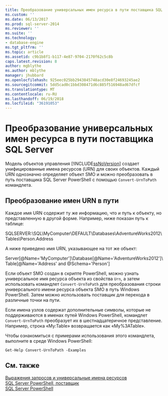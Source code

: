 ```yaml
---
title: Преобразование универсальных имен ресурса в пути поставщика SQL Server | Документация Майкрософт
ms.custom: ''
ms.date: 06/13/2017
ms.prod: sql-server-2014
ms.reviewer: ''
ms.suite: ''
ms.technology:
- database-engine
ms.tgt_pltfrm: ''
ms.topic: article
ms.assetid: c9b1b8f1-b117-4e87-9704-2170f62c5c8b
caps.latest.revision: 8
author: mgblythe
ms.author: mblythe
manager: jhubbard
ms.openlocfilehash: 925eec025bb2943845748acd30e8f24693245ae2
ms.sourcegitcommit: 5dd5cad0c1bbd308471d6c885f516948ad67dfcf
ms.translationtype: MT
ms.contentlocale: ru-RU
ms.lasthandoff: 06/19/2018
ms.locfileid: "36191053"
---
```

# <a name="convert-urns-to-sql-server-provider-paths"></a>Преобразование универсальных имен ресурса в пути поставщика SQL Server
  Модель объектов управления [!INCLUDE[ssNoVersion](../includes/ssnoversion-md.md)] создает унифицированные имена ресурсов (URN) для своих объектов. Каждый URN однозначно определяет объект SMO и можно преобразовать в путь поставщика SQL Server PowerShell с помощью `Convert-UrnToPath` командлета.  
  
## <a name="converting-urns-to-paths"></a>Преобразование имен URN в пути  
 Каждое имя URN содержит ту же информацию, что и путь к объекту, но представленную в другой форме. Например, ниже показан путь к таблице:  
  
 SQLSERVER:\SQL\MyComputer\DEFAULT\Databases\AdventureWorks2012\Tables\Person.Address  
  
 А ниже приведено имя URN, указывающее на тот же объект:  
  
 Server[@Name='MyComputer']\Database[@Name='AdventureWorks2012']\Table[@Name='Address' and @Schema='Person']  
  
 Если объект SMO создан в скрипте PowerShell, можно узнать универсальное имя ресурса объекта из свойства `Urn`, а затем использовать командлет `Convert-UrnToPath` для преобразования строки универсального имени ресурса объекта SMO в путь Windows PowerShell. Затем можно использовать поставщик для перехода в различные точки на пути.  
  
 Если имена узлов содержат дополнительные символы, которые не поддерживаются в именах путей Windows PowerShell, командлет `Convert-UrnToPath` преобразует их в шестнадцатеричное представление. Например, строка «My:Table» возвращается как «My%3ATable».  
  
 Чтобы ознакомиться с примерами использования этого командлета, выполните в среде Windows PowerShell:  
  
```  
Get-Help Convert-UrnToPath -Examples  
```  
  
## <a name="see-also"></a>См. также  
 [Выражения запросов и универсальные имена ресурсов](../powershell/query-expressions-and-uniform-resource-names.md)   
 [SQL Server PowerShell, поставщик](../powershell/sql-server-powershell-provider.md)   
 [SQL Server PowerShell](../powershell/sql-server-powershell.md)  
  
  